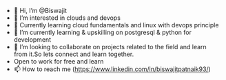 - 👋 Hi, I’m @Biswajit
- 👀 I’m interested in clouds and devops
- 🌱 Currently learning cloud fundamentals and linux with devops principle
- 🌱 I’m currently learning & upskilling on postgresql & python for development
- 💞️ I’m looking to collaborate on projects related to the field and learn from it.So lets connect and learn together.
- Open to work for free and learn
- 📫 How to reach me (https://www.linkedin.com/in/biswajitpatnaik93/)


<!---
Biswajit1693/Biswajit1693 is a ✨ special ✨ repository because its `README.md` (this file) appears on your GitHub profile.
You can click the Preview link to take a look at your changes.
--->
